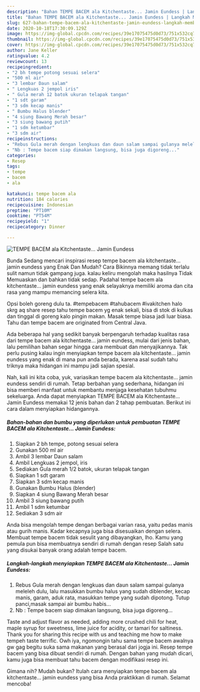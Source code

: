 ```yaml
---
description: "Bahan TEMPE BACEM ala Kitchentaste... Jamin Eundess | Langkah Membuat TEMPE BACEM ala Kitchentaste... Jamin Eundess Yang Enak Dan Lezat"
title: "Bahan TEMPE BACEM ala Kitchentaste... Jamin Eundess | Langkah Membuat TEMPE BACEM ala Kitchentaste... Jamin Eundess Yang Enak Dan Lezat"
slug: 627-bahan-tempe-bacem-ala-kitchentaste-jamin-eundess-langkah-membuat-tempe-bacem-ala-kitchentaste-jamin-eundess-yang-enak-dan-lezat
date: 2020-10-18T17:30:09.129Z
image: https://img-global.cpcdn.com/recipes/39e17075475d0d73/751x532cq70/tempe-bacem-ala-kitchentaste-jamin-eundess-foto-resep-utama.jpg
thumbnail: https://img-global.cpcdn.com/recipes/39e17075475d0d73/751x532cq70/tempe-bacem-ala-kitchentaste-jamin-eundess-foto-resep-utama.jpg
cover: https://img-global.cpcdn.com/recipes/39e17075475d0d73/751x532cq70/tempe-bacem-ala-kitchentaste-jamin-eundess-foto-resep-utama.jpg
author: Jane Keller
ratingvalue: 4.2
reviewcount: 13
recipeingredient:
- "2 bh tempe potong sesuai selera"
- "500 ml air"
- "3 lembar Daun salam"
- " Lengkuas 2 jempol iris"
- " Gula merah 12 batok ukuran telapak tangan"
- "1 sdt garam"
- "3 sdm kecap manis"
- " Bumbu Halus blender"
- "4 siung Bawang Merah besar"
- "3 siung bawang putih"
- "1 sdm ketumbar"
- "3 sdm air"
recipeinstructions:
- "Rebus Gula merah dengan lengkuas dan daun salam sampai gulanya meleleh dulu, lalu masukkan bumbu halus yang sudah diblender, kecap manis, garam, aduk rata, masukkan tempe yang sudah dipotong. Tutup panci,masak sampai air bumbu habis..."
- "Nb : Tempe bacem siap dimakan langsung, bisa juga digoreng..."
categories:
- Resep
tags:
- tempe
- bacem
- ala

katakunci: tempe bacem ala 
nutrition: 184 calories
recipecuisine: Indonesian
preptime: "PT10M"
cooktime: "PT54M"
recipeyield: "1"
recipecategory: Dinner

---
```



![TEMPE BACEM ala Kitchentaste... Jamin Eundess](https://img-global.cpcdn.com/recipes/39e17075475d0d73/751x532cq70/tempe-bacem-ala-kitchentaste-jamin-eundess-foto-resep-utama.jpg)

Bunda Sedang mencari inspirasi resep tempe bacem ala kitchentaste... jamin eundess yang Enak Dan Mudah? Cara Bikinnya memang tidak terlalu sulit namun tidak gampang juga. kalau keliru mengolah maka hasilnya Tidak Memuaskan dan bahkan tidak sedap. Padahal tempe bacem ala kitchentaste... jamin eundess yang enak selayaknya memiliki aroma dan cita rasa yang mampu memancing selera kita.

Opsi boleh goreng dulu ta. #tempebacem #tahubacem #ivakitchen halo skrg aq share resep tahu tempe bacem yg enak sekali, bisa di stok di kulkas dan tinggal di goreng kalo pingin makan. Masak tempe biasa jadi luar biasa. Tahu dan tempe bacem are originated from Central Java.

Ada beberapa hal yang sedikit banyak berpengaruh terhadap kualitas rasa dari tempe bacem ala kitchentaste... jamin eundess, mulai dari jenis bahan, lalu pemilihan bahan segar hingga cara membuat dan menyajikannya. Tak perlu pusing kalau ingin menyiapkan tempe bacem ala kitchentaste... jamin eundess yang enak di mana pun anda berada, karena asal sudah tahu triknya maka hidangan ini mampu jadi sajian spesial.


Nah, kali ini kita coba, yuk, variasikan tempe bacem ala kitchentaste... jamin eundess sendiri di rumah. Tetap berbahan yang sederhana, hidangan ini bisa memberi manfaat untuk membantu menjaga kesehatan tubuhmu sekeluarga. Anda dapat menyiapkan TEMPE BACEM ala Kitchentaste... Jamin Eundess memakai 12 jenis bahan dan 2 tahap pembuatan. Berikut ini cara dalam menyiapkan hidangannya.

<!--inarticleads1-->

##### Bahan-bahan dan bumbu yang diperlukan untuk pembuatan TEMPE BACEM ala Kitchentaste... Jamin Eundess:

1. Siapkan 2 bh tempe, potong sesuai selera
1. Gunakan 500 ml air
1. Ambil 3 lembar Daun salam
1. Ambil  Lengkuas 2 jempol, iris
1. Sediakan  Gula merah 1/2 batok, ukuran telapak tangan
1. Siapkan 1 sdt garam
1. Siapkan 3 sdm kecap manis
1. Gunakan  Bumbu Halus (blender)
1. Siapkan 4 siung Bawang Merah besar
1. Ambil 3 siung bawang putih
1. Ambil 1 sdm ketumbar
1. Sediakan 3 sdm air


Anda bisa mengolah tempe dengan berbagai varian rasa, yaitu pedas manis atau gurih manis. Kadar kecapnya juga bisa disesuaikan dengan selera. Membuat tempe bacem tidak sesulit yang dibayangkan, lho. Kamu yang pemula pun bisa membuatnya sendiri di rumah dengan resep Salah satu yang disukai banyak orang adalah tempe bacem. 

<!--inarticleads2-->

##### Langkah-langkah menyiapkan TEMPE BACEM ala Kitchentaste... Jamin Eundess:

1. Rebus Gula merah dengan lengkuas dan daun salam sampai gulanya meleleh dulu, lalu masukkan bumbu halus yang sudah diblender, kecap manis, garam, aduk rata, masukkan tempe yang sudah dipotong. Tutup panci,masak sampai air bumbu habis...
1. Nb : Tempe bacem siap dimakan langsung, bisa juga digoreng...


Taste and adjust flavor as needed, adding more crushed chili for heat, maple syrup for sweetness, lime juice for acidity, or tamari for saltiness. Thank you for sharing this recipe with us and teaching me how to make tempeh taste terrific. Owh iya, ngomongin tahu sama tempe bacem awalnya gw gag begitu suka sama makanan yang berasal dari jogja ini. Resep tempe bacem yang bisa dibuat sendiri di rumah. Dengan bahan yang mudah dicari, kamu juga bisa membuat tahu bacem dengan modifikasi resep ini. 

Gimana nih? Mudah bukan? Itulah cara menyiapkan tempe bacem ala kitchentaste... jamin eundess yang bisa Anda praktikkan di rumah. Selamat mencoba!
